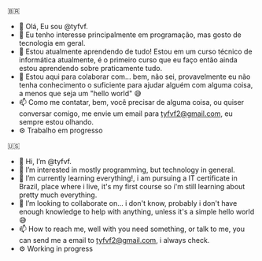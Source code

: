 🇧🇷

- 👋 Olá, Eu sou @tyfvf.
- 👀 Eu tenho interesse principalmente em programação, mas gosto de tecnologia em geral.
- 🌱 Estou atualmente aprendendo de tudo! Estou em um curso técnico de informática atualmente, é o primeiro curso que eu faço então ainda estou aprendendo sobre praticamente tudo.
- 💞️ Estou aqui para colaborar com... bem, não sei, provavelmente eu não tenha conhecimento o suficiente para ajudar alguém com alguma coisa, a menos que seja um "hello world" 😅
- 📫 Como me contatar, bem, você precisar de alguma coisa, ou quiser conversar comigo, me envie um email para tyfvf2@gmail.com, eu sempre estou olhando.
- ⚙️ Trabalho em progresso


🇺🇸

- 👋 Hi, I’m @tyfvf.
- 👀 I’m interested in mostly programming, but technology in general.
- 🌱 I’m currently learning everything!, i am pursuing a IT certificate in Brazil, place where i live, it's my first course so i'm still learning about pretty much everything.
- 💞️ I’m looking to collaborate on... i don't know, probably i don't have enough knowledge to help with anything, unless it's a simple hello world 😅
- 📫 How to reach me, well with you need something, or talk to me, you can send me a email to tyfvf2@gmail.com, i always check.
- ⚙️ Working in progress
